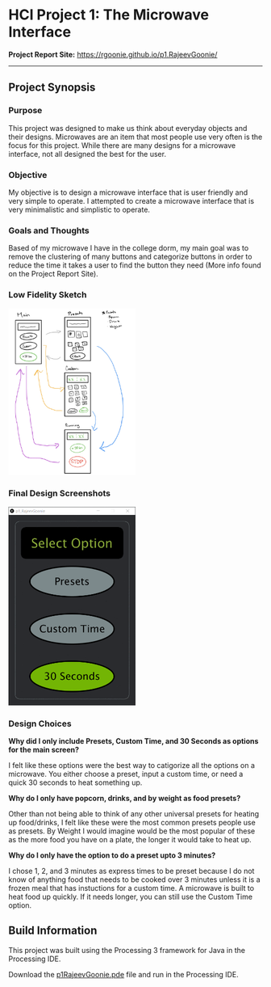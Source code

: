 # HCI Project 1: The Microwave Interface

**Project Report Site:** https://rgoonie.github.io/p1.RajeevGoonie/

---
## Project Synopsis

### Purpose

This project was designed to make us think about everyday objects and their designs. Microwaves are an item that most people use very often is the focus for this project. While there are many designs for a microwave interface, not all designed the best for the user.

### Objective
My objective is to design a microwave interface that is user friendly and very simple to operate. I attempted to create a microwave interface that is very minimalistic and simplistic to operate. 

### Goals and Thoughts
Based of my microwave I have in the college dorm, my main goal was to remove the clustering of many buttons and categorize buttons in order to reduce the time it takes a user to find the button they need (More info found on the Project Report Site).

### Low Fidelity Sketch
<img src="./assets/low_fidelity_sketch.gif" width="50%">

### Final Design Screenshots
<img src="./assets/final-design-screenshots.gif" width="50%">

### Design Choices
**Why did I only include Presets, Custom Time, and 30 Seconds as options for the main screen?**

I felt like these options were the best way to catigorize all the options on a microwave. You either choose a preset, input a custom time, or need a quick 30 seconds to heat something up.

**Why do I only have popcorn, drinks, and by weight as food presets?**

Other than not being able to think of any other universal presets for heating up food/drinks, I felt like these were the most common presets people use as presets. By Weight I would imagine would be the most popular of these as the more food you have on a plate, the longer it would take to heat up.

**Why do I only have the option to do a preset upto 3 minutes?**

I chose 1, 2, and 3 minutes as express times to be preset because I do not know of anything food that needs to be cooked over 3 minutes unless it is a frozen meal that has instuctions for a custom time. A microwave is built to heat food up quickly. If it needs longer, you can still use the Custom Time option.

## Build Information
This project was built using the Processing 3 framework for Java in the Processing IDE.

Download the [p1RajeevGoonie.pde](./p1RajeevGoonie/p1RajeevGoonie.pde) file and run in the Processing IDE.